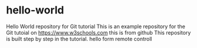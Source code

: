# hello-world
Hello World repository for Git tutorial
This is an example repository for the Git tutoial on https://www.w3schools.com
this is from github
This repository is built step by step in the tutorial.
hello form remote controll 
